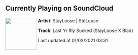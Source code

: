 ## Currently Playing on SoundCloud

[<img align="left" width="100" src="https://i1.sndcdn.com/artworks-h64qitENxFzzzu2J-PCoeAg-t50x50.jpg">](https://soundcloud.com/stayloosemusic/last-yr-rly-sucked-stayloose-x-blair)

**Artist**: StayLoose | StéLouse 

**Track**: Last Yr Rly Sucked (StayLoose X Blair)

Last updated at 01/02/2021 03:31
